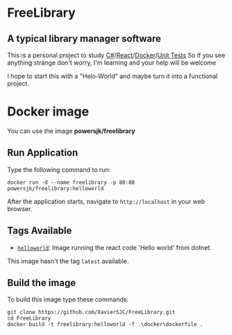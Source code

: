 # FreeLibrary
## A typical library manager software

This is a personal project to study [C#](https://docs.microsoft.com/en-us/dotnet/csharp/)/[React](https://reactjs.org/)/[Docker](https://www.docker.com/)/[Unit Tests](https://docs.microsoft.com/en-us/visualstudio/test/walkthrough-creating-and-running-unit-tests-for-managed-code?view=vs-2019)
So if you see anything strange don't worry, I'm learning and your help will be welcome

I hope to start this with a "Helo-World" and maybe turn it into a functional project.

# Docker image
You can use the image **powersjk/freelibrary**

## Run Application
Type the following command to run:

```
docker run -d --name freelibrary -p 80:80 powersjk/freelibrary:helloworld
````
After the application starts, navigate to `http://localhost` in your web browser.

## Tags Available
* [`helloworld`](): Image running the react code 'Hello world' from dotnet.

This image hasn't the tag `latest` available.

## Build the image
To build this image type these commands:
```
git clone https://github.com/XavierSJC/FreeLibrary.git
cd FreeLibrary
docker build -t freelibrary:helloworld -f .\docker\dockerfile .
```